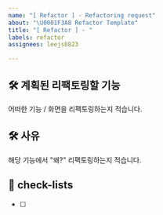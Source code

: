 ```yaml
---
name: "[ Refactor ] - Refactoring request"
about: "\U0001F3A8 Refactor Template"
title: "[ Refactor ] - "
labels: refactor
assignees: leejs0823

---
```


## 🛠️ 계획된 리팩토링할 기능
어떠한 기능 / 화면을 리팩토링하는지 적습니다.

## 🛠 사유
해당 기능에서 "왜?" 리팩토링하는지 적습니다.

## 📝 check-lists
- [ ]
